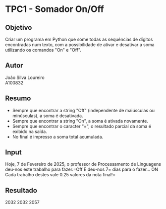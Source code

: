 # TPC1 - Somador On/Off

## Objetivo
Criar um programa em Python que some todas as sequências de dígitos encontradas num texto, com a possibilidade de ativar e desativar a soma utilizando os comandos "On" e "Off".

## Autor
João Silva Loureiro  
A100832

## Resumo
- Sempre que encontrar a string "Off" (independente de maiúsculas ou minúsculas), a soma é desativada.
- Sempre que encontrar a string "On", a soma é ativada novamente.
- Sempre que encontrar o caracter "=", o resultado parcial da soma é exibido na saída.
- No final é impresso a soma total acumulada.

## Input
Hoje, 7 de Fevereiro de 2025, o professor de Processamento de Linguagens deu-nos este trabalho para fazer.=Off E deu-nos 7= dias para o fazer... ON Cada trabalho destes vale 0.25 valores da nota final!=


## Resultado
2032
2032
2057
